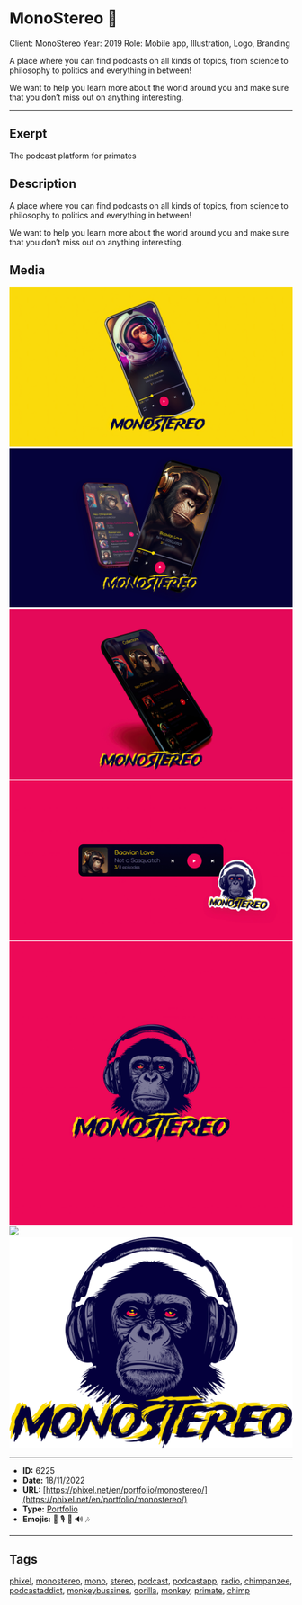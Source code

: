 # MonoStereo 🙉
Client: MonoStereo
Year: 2019
Role: Mobile app, Illustration, Logo, Branding

A place where you can find podcasts on all kinds of topics, from science to philosophy to politics and everything in between!

We want to help you learn more about the world around you and make sure that you don’t miss out on anything interesting.


------------
## Exerpt
The podcast platform for primates
## Description
A place where you can find podcasts on all kinds of topics, from science to philosophy to politics and everything in between!

We want to help you learn more about the world around you and make sure that you don’t miss out on anything interesting.
## Media
<img src="media/monostereo-mockup-01.jpg">
<img src="media/monostereo-mockup-02.jpg">
<img src="media/monostereo-mockup-03.jpg">
<img src="media/monostereo-mockup-04.jpg">
<img src="media/monostereo.jpg">
<img src="media/monostereo.mp4">
<img src="media/monostereo-logo.png">

------------
- **ID:** 6225
- **Date:** 18/11/2022
- **URL:** [https://phixel.net/en/portfolio/monostereo/](https://phixel.net/en/portfolio/monostereo/)
- **Type:** [Portfolio](#portfolio)
- **Emojis:** 🐒 🎙 🦧 🔊 🎶

------------
## Tags
[phixel](#phixel), [monostereo](#monostereo), [mono](#mono), [stereo](#stereo), [podcast](#podcast), [podcastapp](#podcastapp), [radio](#radio), [chimpanzee](#chimpanzee), [podcastaddict](#podcastaddict), [monkeybussines](#monkeybussines), [gorilla](#gorilla), [monkey](#monkey), [primate](#primate), [chimp](#chimp)
